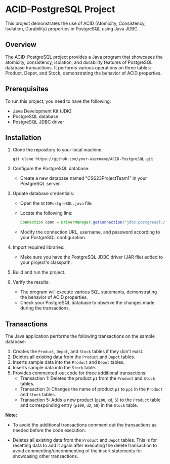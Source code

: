 # ACID-PostgreSQL Project

This project demonstrates the use of ACID (Atomicity, Consistency, Isolation, Durability) properties in PostgreSQL using Java JDBC.

## Overview

The ACID-PostgreSQL project provides a Java program that showcases the atomicity, consistency, isolation, and durability features of PostgreSQL database transactions. It performs various operations on three tables: Product, Depot, and Stock, demonstrating the behavior of ACID properties.

## Prerequisites

To run this project, you need to have the following:

- Java Development Kit (JDK)
- PostgreSQL database
- PostgreSQL JDBC driver

## Installation

1. Clone the repository to your local machine:

   ```shell
   git clone https://github.com/your-username/ACID-PostgreSQL.git
   ```

2. Configure the PostgreSQL database:

    - Create a new database named "CS623ProjectTeam1" in your PostgreSQL server.

3. Update database credentials:

    - Open the `ACIDPostgreSQL.java` file.
    - Locate the following line:

      ```java
      Connection conn = DriverManager.getConnection("jdbc:postgresql://localhost:5432/CS623ProjectTeam1", "tarjaneedesai", "Pace1234");
      ```

    - Modify the connection URL, username, and password according to your PostgreSQL configuration.

4. Import required libraries:

    - Make sure you have the PostgreSQL JDBC driver (JAR file) added to your project's classpath.

5. Build and run the project.

6. Verify the results:

    - The program will execute various SQL statements, demonstrating the behavior of ACID properties.
    - Check your PostgreSQL database to observe the changes made during the transactions.

## Transactions

The Java application performs the following transactions on the sample database:

1. Creates the `Product`, `Depot`, and `Stock` tables if they don't exist.
2. Deletes all existing data from the `Product` and `Depot` tables.
3. Inserts sample data into the `Product` and `Depot` tables.
4. Inserts sample data into the `Stock` table.
5. Provides commented-out code for three additional transactions:
    - Transaction 1: Deletes the product `p1` from the `Product` and `Stock` tables.
    - Transaction 3: Changes the name of product `p1` to `pp1` in the `Product` and `Stock` tables.
    - Transaction 5: Adds a new product (`p100`, `cd`, `5`) to the `Product` table and corresponding entry (`p100`, `d2`, `50`) in the `Stock` table.
 
**Note:** 

- To avoid the additional transactions comment out the transactions as needed before the code execution.

- Deletes all existing data from the `Product` and `Depot` tables. This is for resetting data to add it again after executing 
the delete transaction to avoid commenting/uncommenting of the insert statements for showcasing other transactions.